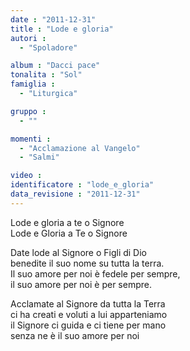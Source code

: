 ```yaml
---
date : "2011-12-31"
title : "Lode e gloria"
autori : 
  - "Spoladore"

album : "Dacci pace"
tonalita : "Sol"
famiglia : 
  - "Liturgica"

gruppo : 
  - ""

momenti : 
  - "Acclamazione al Vangelo"
  - "Salmi"

video : 
identificatore : "lode_e_gloria"
data_revisione : "2011-12-31"
---
```

  
  
  
  
  
  
  
  
  
  
  
Lode e gloria a te o Signore  
Lode e Gloria a Te o Signore  
  
  
  
Date lode al Signore o Figli di Dio  
benedite il suo nome su tutta la terra.  
Il suo amore per noi è fedele per sempre,  
il suo amore per noi è per sempre.  
  
  
  
  
Acclamate al Signore da tutta la Terra  
ci ha creati e voluti a lui apparteniamo  
il Signore ci guida e ci tiene per mano  
senza ne è il suo amore per noi  
  
  
  
